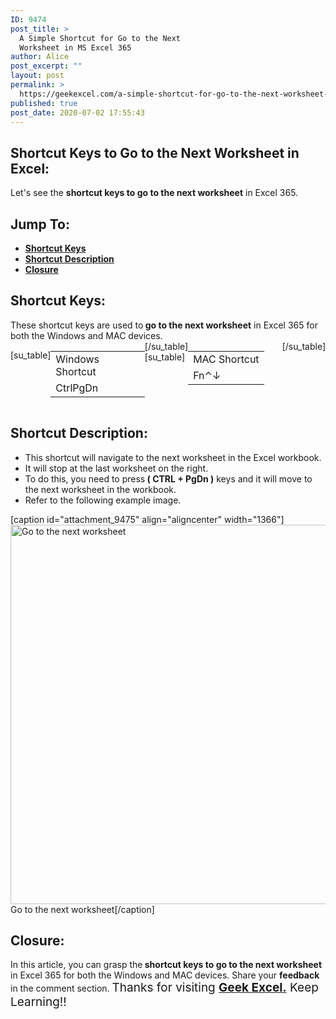 ```yaml
---
ID: 9474
post_title: >
  A Simple Shortcut for Go to the Next
  Worksheet in MS Excel 365
author: Alice
post_excerpt: ""
layout: post
permalink: >
  https://geekexcel.com/a-simple-shortcut-for-go-to-the-next-worksheet-in-ms-excel-365/
published: true
post_date: 2020-07-02 17:55:43
---
```

<h2>Shortcut Keys to Go to the Next Worksheet in Excel:</h2>
Let's see the <strong>shortcut keys to go to the next worksheet</strong> in Excel 365.
<h2>Jump To:</h2>
<ul>
 	<li><strong><a href="#1">Shortcut Keys</a></strong></li>
 	<li><strong><a href="#2">Shortcut Description</a></strong></li>
 	<li><strong><a href="#3">Closure</a></strong></li>
</ul>
<h2 id="1">Shortcut Keys:</h2>
These shortcut keys are used to<strong> go to the next worksheet</strong> in Excel 365 for both the Windows and MAC devices.
<div style="display: flex;">

[su_table]
<table>
<tbody>
<tr>
<td>Windows Shortcut</td>
</tr>
<tr>
<td style="display: flex;"><span class="key-flex"><span class="win-key" style="width: 120px;"><span class="custom-span-key">Ctrl</span></span></span><span class="key-flex"><span class="win-key" style="width: 120px;"><span class="custom-span-key">PgDn</span></span></span></td>
</tr>
</tbody>
</table>
[/su_table]
[su_table]
<table style="float: right;">
<tbody>
<tr>
<td>MAC Shortcut</td>
</tr>
<tr>
<td style="display: flex;"><span class="key-flex"><span class="mac-key"><span class="custom-span-key">Fn</span></span></span><span class="key-flex"><span class="mac-key"><span class="custom-span-key">⌃</span></span></span><span class="key-flex"><span class="mac-key"><span class="custom-span-key">↓</span></span></span></td>
</tr>
</tbody>
</table>
[/su_table]

</div>
<h2 id="2">Shortcut Description:</h2>
<ul>
 	<li>This shortcut will navigate to the next worksheet in the Excel workbook.</li>
 	<li>It will stop at the last worksheet on the right.</li>
 	<li>To do this, you need to press<strong> ( CTRL + PgDn )</strong> keys and it will move to the next worksheet in the workbook.</li>
 	<li>Refer to the following example image.</li>
</ul>
[caption id="attachment_9475" align="aligncenter" width="1366"]<img class="size-full wp-image-9475" src="https://geekexcel.com/wp-content/uploads/2020/07/ezgif.com-optimize-2020-07-02T174140.895.gif" alt="Go to the next worksheet" width="1366" height="607" /> Go to the next worksheet[/caption]
<h2 id="3">Closure:</h2>
In this article, you can grasp the<strong> shortcut keys to go to the next worksheet</strong> in Excel 365 for both the Windows and MAC devices. Share your <strong>feedback</strong> in the comment section. <span style="font-size: 19px;">Thanks for visiting <strong><a href="https://geekexcel.com/">Geek Excel.</a></strong> Keep Learning!!</span>